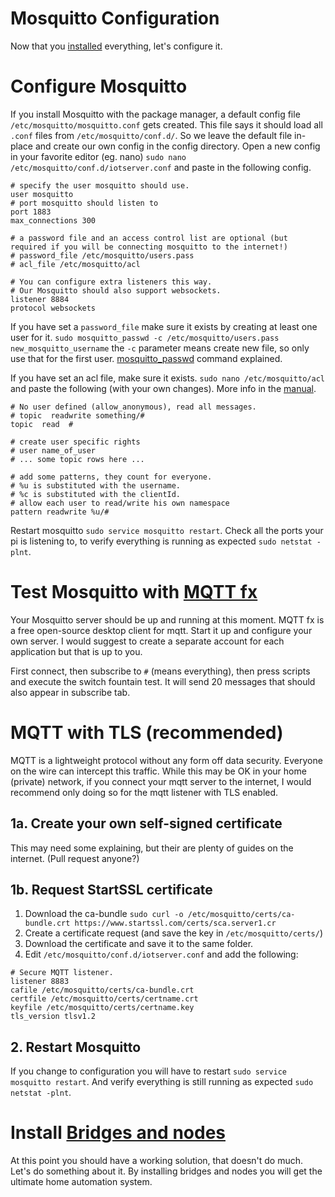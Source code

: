 # Mosquitto Configuration

Now that you [installed](./installation.md) everything, let's configure it.

# Configure Mosquitto
If you install Mosquitto with the package manager, a default config file `/etc/mosquitto/mosquitto.conf` gets created. This file says it should load all `.conf` files from `/etc/mosquitto/conf.d/`. So we leave the default file in-place and create our own config in the config directory. Open a new config in your favorite editor (eg. nano) `sudo nano /etc/mosquitto/conf.d/iotserver.conf` and paste in the following config.

```
# specify the user mosquitto should use.
user mosquitto
# port mosquitto should listen to
port 1883
max_connections 300

# a password file and an access control list are optional (but required if you will be connecting mosquitto to the internet!)
# password_file /etc/mosquitto/users.pass
# acl_file /etc/mosquitto/acl

# You can configure extra listeners this way.
# Our Mosquitto should also support websockets.
listener 8884
protocol websockets
```

If you have set a `password_file` make sure it exists by creating at least one user for it. `sudo mosquitto_passwd -c /etc/mosquitto/users.pass new_mosquitto_username` the `-c` parameter means create new file, so only use that for the first user. [mosquitto_passwd](https://mosquitto.org/man/mosquitto_passwd-1.html) command explained.

If you have set an acl file, make sure it exists. `sudo nano /etc/mosquitto/acl` and paste the following (with your own changes). More info in the [manual](https://mosquitto.org/man/mosquitto-conf-5.html).

```
# No user defined (allow_anonymous), read all messages.
# topic  readwrite something/#
topic  read  #

# create user specific rights
# user name_of_user
# ... some topic rows here ...

# add some patterns, they count for everyone.
# %u is substituted with the username.
# %c is substituted with the clientId.
# allow each user to read/write his own namespace
pattern readwrite %u/#
```

Restart mosquitto `sudo service mosquitto restart`. Check all the ports your pi is listening to, to verify everything is running as expected `sudo netstat -plnt`.

# Test Mosquitto with [MQTT fx](http://mqttfx.jfx4ee.org)

Your Mosquitto server should be up and running at this moment. MQTT fx is a free open-source desktop client for mqtt. Start it up and configure your own server. I would suggest to create a separate account for each application but that is up to you.

First connect, then subscribe to `#` (means everything), then press scripts and execute the switch fountain test. It will send 20 messages that should also appear in subscribe tab.

# MQTT with TLS (recommended)
MQTT is a lightweight protocol without any form off data security. Everyone on the wire can intercept this traffic. While this may be OK in your home (private) network, if you connect your mqtt server to the internet, I would recommend only doing so for the mqtt listener with TLS enabled.

## 1a. Create your own self-signed certificate

This may need some explaining, but their are plenty of guides on the internet. (Pull request anyone?)

## 1b. Request StartSSL certificate

1. Download the ca-bundle `sudo curl -o /etc/mosquitto/certs/ca-bundle.crt https://www.startssl.com/certs/sca.server1.cr`
2. Create a certificate request (and save the key in `/etc/mosquitto/certs/`)
3. Download the certificate and save it to the same folder.
4. Edit `/etc/mosquitto/conf.d/iotserver.conf` and add the following:

```
# Secure MQTT listener.
listener 8883
cafile /etc/mosquitto/certs/ca-bundle.crt
certfile /etc/mosquitto/certs/certname.crt
keyfile /etc/mosquitto/certs/certname.key
tls_version tlsv1.2
```

## 2. Restart Mosquitto

If you change to configuration you will have to restart `sudo service mosquitto restart`. And verify everything is still running as expected `sudo netstat -plnt`.

# Install [Bridges and nodes](./bridges-and-nodes.md)

At this point you should have a working solution, that doesn't do much. Let's do something about it. By installing bridges and nodes you will get the ultimate home automation system.
